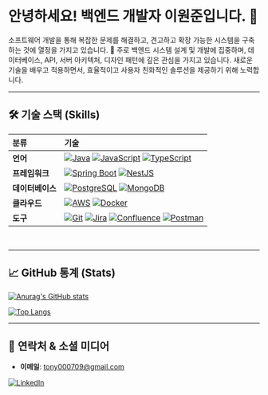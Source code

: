 # 안녕하세요! 백엔드 개발자 이원준입니다. 👋

소프트웨어 개발을 통해 복잡한 문제를 해결하고, 견고하고 확장 가능한 시스템을 구축하는 것에 열정을 가지고 있습니다. 🚀
주로 백엔드 시스템 설계 및 개발에 집중하며, 데이터베이스, API, 서버 아키텍처, 디자인 패턴에 깊은 관심을 가지고 있습니다.
새로운 기술을 배우고 적용하면서, 효율적이고 사용자 친화적인 솔루션을 제공하기 위해 노력합니다.

---
## 🛠️ 기술 스택 (Skills)

| 분류         | 기술                                                                                                                                                                                                                                                                                                                                                                                                                                                                                                                                                                      |
| :----------- |:------------------------------------------------------------------------------------------------------------------------------------------------------------------------------------------------------------------------------------------------------------------------------------------------------------------------------------------------------------------------------------------------------------------------------------------------------------------------------------------------------------------------------------------------------------------------|
| **언어** | [![Java](https://img.shields.io/badge/Java-007396?style=for-the-badge&logo=java&logoColor=white)](https://www.java.com/) [![JavaScript](https://img.shields.io/badge/JavaScript-F7DF1E?style=for-the-badge&logo=javascript&logoColor=black)](https://developer.mozilla.org/en-US/docs/Web/JavaScript) [![TypeScript](https://img.shields.io/badge/TypeScript-3178C6?style=for-the-badge&logo=typescript&logoColor=white)](https://www.typescriptlang.org/)                                                                                                              |
| **프레임워크** | [![Spring Boot](https://img.shields.io/badge/Spring_Boot-6DB33F?style=for-the-badge&logo=spring-boot&logoColor=white)](https://spring.io/projects/spring-boot) [![NestJS](https://img.shields.io/badge/NestJS-E0234E?style=for-the-badge&logo=nestjs&logoColor=white)](https://nestjs.com/)                                                                                                                                                                                                                                                                             |
| **데이터베이스** | [![PostgreSQL](https://img.shields.io/badge/PostgreSQL-316192?style=for-the-badge&logo=postgresql&logoColor=white)](https://www.postgresql.org/)  [![MongoDB](https://img.shields.io/badge/MongoDB-47A248?style=for-the-badge&logo=mongodb&logoColor=white)](https://www.mongodb.com/)                                                                                                                                                      |
| **클라우드** | [![AWS](https://img.shields.io/badge/AWS-232F3E?style=for-the-badge&logo=amazon-aws&logoColor=white)](https://aws.amazon.com/) [![Docker](https://img.shields.io/badge/Docker-2496ED?style=for-the-badge&logo=docker&logoColor=white)](https://www.docker.com/)                                                                                                                                                                                                                                                                                                         |
| **도구** | [![Git](https://img.shields.io/badge/Git-F05032?style=for-the-badge&logo=git&logoColor=white)](https://git-scm.com/) [![Jira](https://img.shields.io/badge/Jira-0052CC?style=for-the-badge&logo=jira&logoColor=white)](https://www.atlassian.com/software/jira) [![Confluence](https://img.shields.io/badge/Confluence-172B4D?style=for-the-badge&logo=confluence&logoColor=white)](https://www.atlassian.com/software/confluence) [![Postman](https://img.shields.io/badge/Postman-FF6C37?style=for-the-badge&logo=postman&logoColor=white)](https://www.postman.com/) |

<br>

---
## 📈 GitHub 통계 (Stats)


[![Anurag's GitHub stats](https://github-readme-stats.vercel.app/api?username=wonjuneee&show_icons=true&theme=radical)](https://github.com/anuraghazra/github-readme-stats)

[![Top Langs](https://github-readme-stats.vercel.app/api/top-langs/?username=wonjuneee&layout=compact&theme=radical)](https://github.com/anuraghazra/github-readme-stats)


[//]: # ([![Your GitHub Streak]&#40;https://github-readme-streak-stats.herokuapp.com/?user=wonjuneee&theme=radical&#41;]&#40;https://git.io/streak-stats&#41;)

---
## 📧 연락처 & 소셜 미디어

- **이메일**: tony000709@gmail.com

[![LinkedIn](https://img.shields.io/badge/LinkedIn-0A66C2?style=for-the-badge&logo=linkedin&logoColor=white)](https://www.linkedin.com/in/원준-이-099ba733a/)